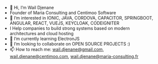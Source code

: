 - 👋 Hi, I’m Wail Djenane
- Founder of Maria Consulting and Centimoo Software
- 👀 I’m interested in IONIC, JAVA, CORDOVA, CAPACITOR, SPRINGBOOT, ANGULAR, REACT, VUEJS, KEYCLOAK, CODEIGNITER
- I Help companies to build strong systems based on modern architectures and cloud hosting
- 🌱 I’m currently learning ElectronJS
- 💞️ I’m looking to collaborate on OPEN SOURCE PROJECTS :) 
- 📫 How to reach me: wail.djenane@gmail.com, wail.djenane@centimoo.com, wail.djenane@maria-consulting.fr

<!---
DzCorps/DzCorps is a ✨ special ✨ repository because its `README.md` (this file) appears on your GitHub profile.
You can click the Preview link to take a look at your changes.
--->
